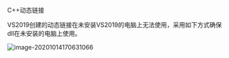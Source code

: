 C++动态链接

VS2019创建的动态链接在未安装VS2019的电脑上无法使用，采用如下方式确保dll在未安装的电脑上使用。

![image-20201014170631066](D:\gitRepo_my\cheney-du.github.io\image-20201014170631066.png)